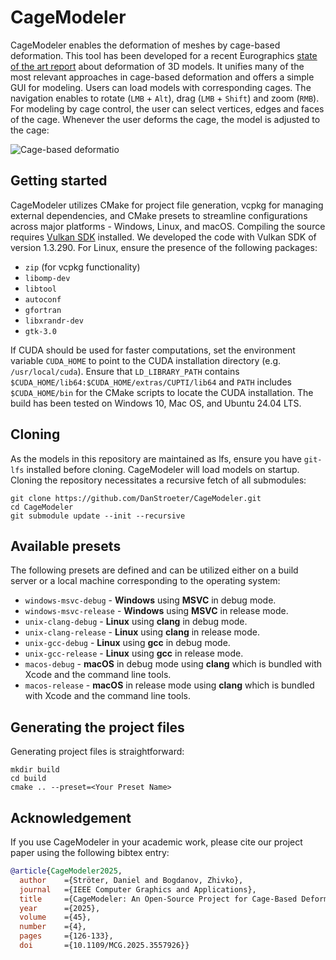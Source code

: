 # CageModeler

CageModeler enables the deformation of meshes by cage-based deformation.
This tool has been developed for a recent Eurographics [state of the art report](https://onlinelibrary.wiley.com/doi/full/10.1111/cgf.15060) about deformation of 3D models.
It unifies many of the most relevant approaches in cage-based deformation and offers a simple GUI for modeling. 
Users can load models with corresponding cages. 
The navigation enables to rotate (`LMB` + `Alt`), drag (`LMB` + `Shift`) and zoom (`RMB`).
For modeling by cage control, the user can select vertices, edges and faces of the cage.
Whenever the user deforms the cage, the model is adjusted to the cage: 

![Cage-based deformatio](media/Cactus_QGC.gif)

## Getting started

CageModeler utilizes CMake for project file generation, vcpkg for managing external dependencies, and CMake presets 
to streamline configurations across major platforms - Windows, Linux, and macOS.
Compiling the source requires [Vulkan SDK](https://vulkan.lunarg.com/sdk/home) installed. 
We developed the code with Vulkan SDK of version 1.3.290.
For Linux, ensure the presence of the following packages:
- `zip` (for vcpkg functionality)
- `libomp-dev`
- `libtool`
- `autoconf`
- `gfortran`
- `libxrandr-dev`
- `gtk-3.0`

If CUDA should be used for faster computations, set the environment variable `CUDA_HOME` to point to the CUDA installation directory (e.g. `/usr/local/cuda`).
Ensure that `LD_LIBRARY_PATH` contains `$CUDA_HOME/lib64:$CUDA_HOME/extras/CUPTI/lib64` and `PATH` includes `$CUDA_HOME/bin`
for the CMake scripts to locate the CUDA installation.
The build has been tested on Windows 10, Mac OS, and Ubuntu 24.04 LTS.

## Cloning

As the models in this repository are maintained as lfs, ensure you have `git-lfs` installed before cloning.
CageModeler will load models on startup.
Cloning the repository necessitates a recursive fetch of all submodules:

```
git clone https://github.com/DanStroeter/CageModeler.git
cd CageModeler
git submodule update --init --recursive
```

## Available presets

The following presets are defined and can be utilized either on a build server or a local machine corresponding to the operating system:

- `windows-msvc-debug` - <strong>Windows</strong> using <strong>MSVC</strong> in debug mode.
- `windows-msvc-release` - <strong>Windows</strong> using <strong>MSVC</strong> in release mode.
- `unix-clang-debug` - <strong>Linux</strong> using <strong>clang</strong> in debug mode.
- `unix-clang-release` - <strong>Linux</strong> using <strong>clang</strong> in release mode.
- `unix-gcc-debug` - <strong>Linux</strong> using <strong>gcc</strong> in debug mode.
- `unix-gcc-release` - <strong>Linux</strong> using <strong>gcc</strong> in release mode.
- `macos-debug` - <strong>macOS</strong> in debug mode using <strong>clang</strong> which is bundled with Xcode and the command line tools.
- `macos-release` - <strong>macOS</strong> in release mode using <strong>clang</strong> which is bundled with Xcode and the command line tools.

## Generating the project files

Generating project files is straightforward:
```
mkdir build
cd build
cmake .. --preset=<Your Preset Name>
```
## Acknowledgement

If you use CageModeler in your academic work, please cite our project paper using the following bibtex entry:

```bibtex
@article{CageModeler2025,
  author    ={Ströter, Daniel and Bogdanov, Zhivko},
  journal   ={IEEE Computer Graphics and Applications}, 
  title     ={CageModeler: An Open-Source Project for Cage-Based Deformation}, 
  year      ={2025},
  volume    ={45},
  number    ={4},
  pages     ={126-133},
  doi       ={10.1109/MCG.2025.3557926}}
```